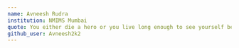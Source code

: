 ```yaml
---
name: Avneesh Rudra
institution: NMIMS Mumbai
quote: You either die a hero or you live long enough to see yourself become the villain
github_user: Avneesh2k2
---
```

